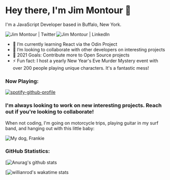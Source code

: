# Hey there, I'm Jim Montour 👋
I'm a JavaScript Developer based in Buffalo, New York. 

[<img align="left" alt="Jim Montour | Twitter" src="https://img.shields.io/badge/Twitter-Jim%20Montour-blue" />][twitter]
[<img align="left" alt="Jim Montour | LinkedIn" src="https://img.shields.io/badge/LinkedIn-Jim%20Montour-blue" />][linkedin]
<br>

- 🌱 I’m currently learning React via the Odin Project
- 👯 I’m looking to collaborate with other developers on interesting projects
- 🥅 2021 Goals: Contribute more to Open Source projects
- ⚡ Fun fact: I host a yearly New Year's Eve Murder Mystery event with over 200 people playing unique characters.  It's a fantastic mess!

### Now Playing:
[![spotify-github-profile](https://spotify-github-profile.vercel.app/api/view?uid=1229681187&cover_image=true&theme=novatorem)](https://spotify-github-profile.vercel.app/api/view?uid=1229681187&redirect=true)

### I'm always looking to work on new interesting projects.  Reach out if you're looking to collaborate!

When not coding, I'm going on motorcycle trips, playing guitar in my surf band, and hanging out with this little baby:

![My dog, Frankie](http://jimmontour.com/frank.jpg)

### GitHub Statistics:

[![Anurag's github stats](https://github-readme-stats.vercel.app/api?username=jimmontour&show_icons=true)

[![willianrod's wakatime stats](https://github-readme-stats.vercel.app/api/wakatime?username=jimmontour)




[website]: https://jimmontour.com
[twitter]: https://twitter.com/jimmontour
[linkedin]: https://linkedin.com/in/jimmontour


